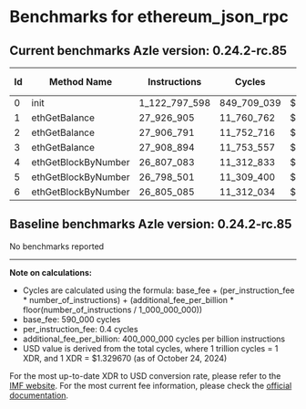 # Benchmarks for ethereum_json_rpc

## Current benchmarks Azle version: 0.24.2-rc.85

| Id  | Method Name         | Instructions  | Cycles      | USD           | USD/Million Calls |
| --- | ------------------- | ------------- | ----------- | ------------- | ----------------- |
| 0   | init                | 1_122_797_598 | 849_709_039 | $0.0011298326 | $1_129.83         |
| 1   | ethGetBalance       | 27_926_905    | 11_760_762  | $0.0000156379 | $15.63            |
| 2   | ethGetBalance       | 27_906_791    | 11_752_716  | $0.0000156272 | $15.62            |
| 3   | ethGetBalance       | 27_908_894    | 11_753_557  | $0.0000156284 | $15.62            |
| 4   | ethGetBlockByNumber | 26_807_083    | 11_312_833  | $0.0000150423 | $15.04            |
| 5   | ethGetBlockByNumber | 26_798_501    | 11_309_400  | $0.0000150378 | $15.03            |
| 6   | ethGetBlockByNumber | 26_805_085    | 11_312_034  | $0.0000150413 | $15.04            |

## Baseline benchmarks Azle version: 0.24.2-rc.85

No benchmarks reported

---

**Note on calculations:**

-   Cycles are calculated using the formula: base_fee + (per_instruction_fee \* number_of_instructions) + (additional_fee_per_billion \* floor(number_of_instructions / 1_000_000_000))
-   base_fee: 590_000 cycles
-   per_instruction_fee: 0.4 cycles
-   additional_fee_per_billion: 400_000_000 cycles per billion instructions
-   USD value is derived from the total cycles, where 1 trillion cycles = 1 XDR, and 1 XDR = $1.329670 (as of October 24, 2024)

For the most up-to-date XDR to USD conversion rate, please refer to the [IMF website](https://www.imf.org/external/np/fin/data/rms_sdrv.aspx).
For the most current fee information, please check the [official documentation](https://internetcomputer.org/docs/current/developer-docs/gas-cost#execution).
